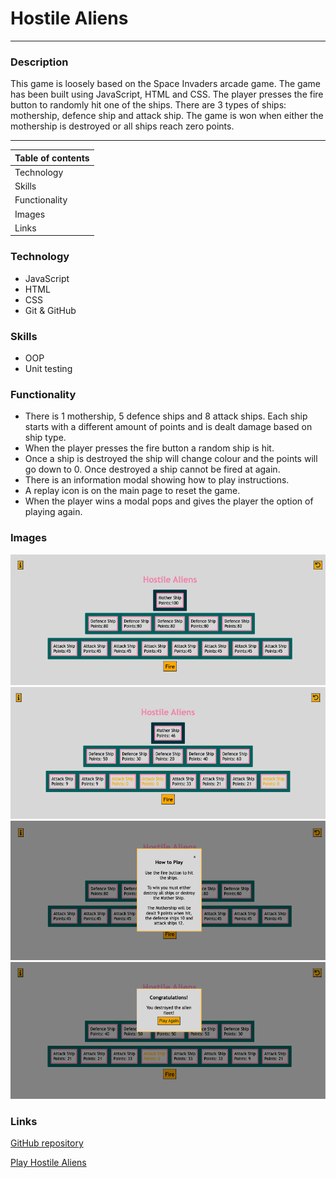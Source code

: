 # **Hostile Aliens**
***

### **Description**
This game is loosely based on the Space Invaders arcade game. The game has been built using JavaScript, HTML and CSS. The player presses the fire button to randomly hit one of the ships. There are 3 types of ships: mothership, defence ship and attack ship. The game is won when either the mothership is destroyed or all ships reach zero points.


---
| **Table of contents** |
|---|
| Technology  |
| Skills |
| Functionality |
| Images |
| Links |


### **Technology**
*   JavaScript
*   HTML
*   CSS
*   Git & GitHub

### **Skills**
*   OOP
*   Unit testing

### **Functionality**
* There is 1 mothership, 5 defence ships and 8 attack ships. Each ship starts with a different amount of points and is dealt damage based on ship type.
* When the player presses the fire button a random ship is hit.
* Once a ship is destroyed the ship will change colour and the points will go down to 0. Once destroyed a ship cannot be fired at again.
* There is an information modal showing how to play instructions.
* A replay icon is on the main page to reset the game.
* When the player wins a modal pops and gives the player the option of playing again. 


### **Images**
<img src="/images/home-screen-screenshot.png" alt="Image of game home page" width="600px">
<img src="/images/ships-hit-screenshot.png" alt="Image of game when ships hit" width="600px">
<img src="/images/how-to-play-screenshot.png" alt="Image of how to play modal" width="600px">
<img src="/images/winning-modal-screenshot.png" alt="Image of winning modal" width="600px">

### **Links**
[GitHub repository](https://github.com/OBuckland/hostile-aliens "Link to GitHub")

[Play Hostile Aliens](obuckland.github.io/hostile-aliens/ "Link to Game")
